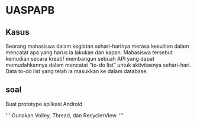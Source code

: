 # UASPAPB
## Kasus
Seorang mahasiswa dalam kegiatan sehari-harinya merasa kesulitan dalam mencatat apa yang harus ia lakukan  dan kapan. Mahasiswa tersebut kemudian secara kreatif membangun sebuah API yang dapat memudahkannya  dalam mencatat “to-do list” untuk aktivitasnya sehari-hari. Data to-do list yang telah ia masukkan ke dalam  database.

## soal
Buat prototype aplikasi Android

'''
Gunakan Volley, Thread, dan RecyclerView. 
'''
